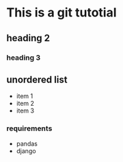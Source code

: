 # This is a git tutotial

## heading 2

### heading 3

## unordered list
- item 1
- item 2
- item 3

### requirements

+ pandas
+ django